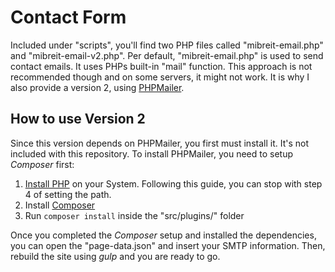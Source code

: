 # Contact Form

Included under "scripts", you'll find two PHP files called "mibreit-email.php" and "mibreit-email-v2.php". Per default, "mibreit-email.php" is used to send contact emails. It uses PHPs built-in "mail" function. This approach is not recommended though and on some servers, it might not work. It is why I also provide a version 2, using [PHPMailer](https://github.com/PHPMailer/PHPMailer).

## How to use Version 2

Since this version depends on PHPMailer, you first must install it. It's not included with this repository. To install PHPMailer, you need to setup _Composer_ first:

1. [Install PHP](https://www.sitepoint.com/how-to-install-php-on-windows/) on your System. Following this guide, you can stop with step 4 of setting the path.
2. Install [Composer](https://getcomposer.org/)
3. Run ``composer install`` inside the "src/plugins/" folder

Once you completed the _Composer_ setup and installed the dependencies, you can open the "page-data.json" and insert your SMTP information. Then, rebuild the site using _gulp_ and you are ready to go.